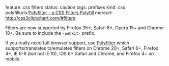 feature: css filters
status: caution
tags: prefixes
kind: css
polyfillurls:[Polyfilter - a CSS Filters Polyfill](https://github.com/Schepp/CSS-Filters-Polyfill)
moreurl: http://css3clickchart.com/#filters

Filters are now supported by Firefox 35+, Safari 6+, Opera 15+ and Chrome 18+. Be sure to include the `-webkit-` prefix.

If you really need full browser support, use [Polyfilter](https://github.com/Schepp/CSS-Filters-Polyfill) which supports/translates to/emulates filters on Chrome 20+, Safari 6+, Firefox 4+, IE 6-9 (but not IE 10), iOS 6+ Safari and Chrome, and Firefox 4+ on mobile.